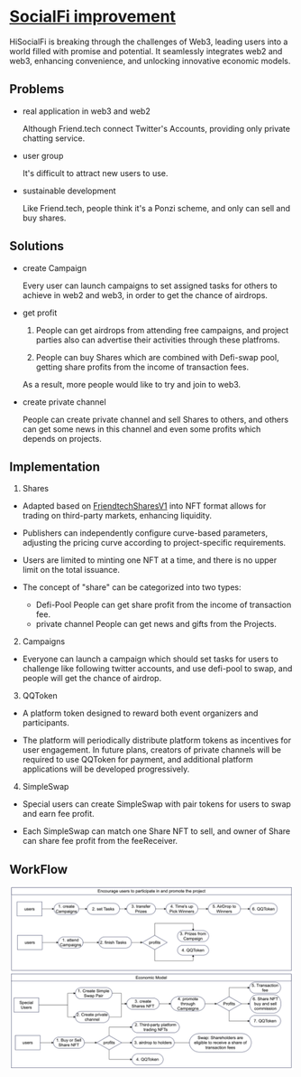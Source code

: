 # [SocialFi improvement](https://gamma.app/embed/HiSocialFi-9atbqhljmp24s5r?mode=doc)

HiSocialFi is breaking through the challenges of Web3, leading users into a world filled with promise and potential. It seamlessly integrates web2 and web3, enhancing convenience, and unlocking innovative economic models.

## Problems

- real application in web3 and web2

  Although Friend.tech connect Twitter's Accounts, providing only private chatting service.

- user group

  It's difficult to attract new users to use.

- sustainable development

  Like Friend.tech, people think it's a Ponzi scheme, and only can sell and buy shares.

## Solutions

- create Campaign

  Every user can launch campaigns to set assigned tasks for others to achieve in web2 and web3, in order to get the chance of airdrops.

- get profit

  1. People can get airdrops from attending free campaigns, and project parties also can advertise their activities through these platfroms.

  2. People can buy Shares which are combined with Defi-swap pool, getting share profits from the income of transaction fees.

  As a result, more people would like to try and join to web3.

- create private channel

  People can create private channel and sell Shares to others, and others can get some news in this channel and even some profits which depends on projects.

## Implementation

1. Shares

- Adapted based on [FriendtechSharesV1](https://basescan.org/address/0xcf205808ed36593aa40a44f10c7f7c2f67d4a4d4#code) into NFT format allows for trading on third-party markets, enhancing liquidity.

- Publishers can independently configure curve-based parameters, adjusting the pricing curve according to project-specific requirements.

- Users are limited to minting one NFT at a time, and there is no upper limit on the total issuance.

- The concept of "share" can be categorized into two types:
  - Defi-Pool
    People can get share profit from the income of transaction fee.
  - private channel
    People can get news and gifts from the Projects.

2. Campaigns

- Everyone can launch a campaign which should set tasks for users to challenge like following twitter accounts, and use defi-pool to swap, and people will get the chance of airdrop.

3. QQToken

- A platform token designed to reward both event organizers and participants.

- The platform will periodically distribute platform tokens as incentives for user engagement. In future plans, creators of private channels will be required to use QQToken for payment, and additional platform applications will be developed progressively.

4. SimpleSwap

- Special users can create SimpleSwap with pair tokens for users to swap and earn fee profit.

- Each SimpleSwap can match one Share NFT to sell, and owner of Share can share fee profit from the feeReceiver.

## WorkFlow

![SocialFi workFLow](/pic/WorkFlow.png)
